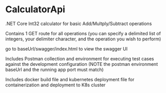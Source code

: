 # CalculatorApi
.NET Core Int32 calculator for basic Add/Multply/Subtract operations

Contains 1 GET route for all operations (you can specify a delimited list of integers, your delimiter character, and the operation you wish to perform)

go to baseUrl/swagger/index.html to view the swagger UI

Includes Postman collection and environment for executing test cases against the development configuration
(NOTE the postman environment baseUrl and the running app port must match)

Includes docker build file and kubernetes deployment file for containerization and deployment to K8s cluster
